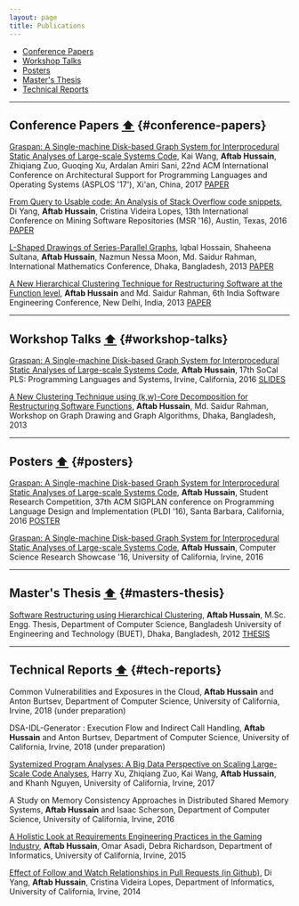 ```yaml
---
layout: page
title: Publications
---
```


- [Conference Papers](#conference-papers) 
- [Workshop Talks](#workshop-talks)
- [Posters](#posters)
- [Master's Thesis](#masters-thesis)
- [Technical Reports](#tech-reports)

____________


## Conference Papers <a href="#top">⬆</a> {#conference-papers} 


[Graspan: A Single-machine Disk-based Graph System for Interprocedural Static Analyses of Large-scale Systems Code](https://dl.acm.org/citation.cfm?id=3037744&lipi=urn%253Ali%253Apage%253Ad_flagship3_profile_view_base%253Bj%252FWF7nPxSumRpdx0FsthYQ%253D%253D), Kai Wang, **Aftab Hussain**, Zhiqiang Zuo, Guoqing Xu, Ardalan Amiri Sani, 22nd ACM International Conference on Architectural Support for Programming Languages and Operating Systems (ASPLOS '17'), Xi'an, China, 2017 [PAPER]()

 [From Query to Usable code: An Analysis of Stack Overflow code snippets](https://dl.acm.org/citation.cfm?id=2901767), Di Yang, **Aftab Hussain**, Cristina Videira Lopes, 13th International Conference on Mining Software Repositories (MSR '16), Austin, Texas, 2016 [PAPER](https://arxiv.org/pdf/1605.04464.pdf)

  [L-Shaped Drawings of Series-Parallel Graphs](), Iqbal Hossain, Shaheena Sultana, **Aftab Hussain**, Nazmun Nessa Moon, Md. Saidur Rahman, International Mathematics Conference, Dhaka, Bangladesh, 2013 [PAPER](/documents/pubs/imc13-l-shaped-drawing.pdf)

  [A New Hierarchical Clustering Technique for Restructuring Software at the Function level](https://dl.acm.org/citation.cfm?id=2442761), **Aftab Hussain** and Md. Saidur Rahman, 6th India Software Engineering Conference, New Delhi, India, 2013  [PAPER](/documents/pubs/isec13-soft-clustering.pdf)

____________

## Workshop Talks <a href="#top">⬆</a>  {#workshop-talks}

[Graspan: A Single-machine Disk-based Graph System for Interprocedural Static Analyses of Large-scale Systems Code](http://socalpls.github.io/archive/2016nov/), **Aftab Hussain**, 17th SoCal PLS: Programming Languages and Systems, Irvine, California, 2016 [SLIDES](/my_new_web/shared/ah_isec13.pdf)        

[A New Clustering Technique using (k,w)-Core Decomposition for Restructuring Software Functions](), **Aftab Hussain**, Md. Saidur Rahman, Workshop on Graph Drawing and Graph Algorithms, Dhaka, Bangladesh, 2013   

____________

## Posters <a href="#top">⬆</a>  {#posters}

[Graspan: A Single-machine Disk-based Graph System for Interprocedural Static Analyses of Large-scale Systems Code](https://pldi16.sigplan.org/track/Student+Research+Competition+%28SRC%29#About), **Aftab Hussain**, Student Research Competition, 37th ACM SIGPLAN conference on Programming Language Design and Implementation (PLDI '16), Santa Barbara, California, 2016 [POSTER](/documents/pubs/asplos17-graspan-poster.pdf)       

[Graspan: A Single-machine Disk-based Graph System for Interprocedural Static Analyses of Large-scale Systems Code](https://pldi16.sigplan.org/track/Student+Research+Competition+%28SRC%29#About), **Aftab Hussain**, Computer Science Research Showcase '16, University of California, Irvine, 2016     

____________


## Master's Thesis <a href="#top">⬆</a> 	{#masters-thesis}		

[Software Restructuring using Hierarchical Clustering](http://lib.buet.ac.bd:8080/xmlui/handle/123456789/3271), **Aftab Hussain**, M.Sc. Engg. Thesis, Department of Computer Science, Bangladesh University of Engineering and Technology (BUET), Dhaka, Bangladesh, 2012 [THESIS](/documents/pubs/ms-thesis.pdf)   
                                                
____________

## Technical Reports <a href="#top">⬆</a>  {#tech-reports}	

Common Vulnerabilities and Exposures in the Cloud, **Aftab Hussain** and Anton Burtsev, Department of Computer Science, University of California, Irvine, 2018 (under preparation) 

DSA-IDL-Generator : Execution Flow and Indirect Call Handling, **Aftab Hussain** and Anton Burtsev, Department of Computer Science, University of California, Irvine, 2018 (under preparation) 

[Systemized Program Analyses: A Big Data Perspective on Scaling Large-Scale Code Analyses](/documents/pubs/tech-report-big-data-perspective.pdf), Harry Xu, Zhiqiang Zuo, Kai Wang, **Aftab Hussain**, and Khanh Nguyen, University of California, Irvine, 2017 

A Study on Memory Consistency Approaches in Distributed Shared Memory Systems, **Aftab Hussain** and Isaac Scherson, Department of Computer Science, University of California, Irvine, 2016

[A Holistic Look at Requirements Engineering Practices in the Gaming Industry](/documents/pubs/tech-report-req-engineering-games.pdf), **Aftab Hussain**, Omar Asadi, Debra Richardson, Department of Informatics, University of California, Irvine, 2015

[Effect of Follow and Watch Relationships in Pull Requests (in Github)](/documents/pubs/tech-report-follow-watch.pdf), Di Yang, **Aftab Hussain**, Cristina Videira Lopes, Department of Informatics, University of California, Irvine, 2014
